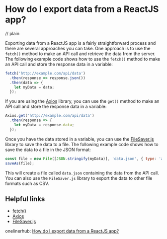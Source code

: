 # How do I export data from a ReactJS app?
// plain

Exporting data from a ReactJS app is a fairly straightforward process and there are several approaches you can take. One approach is to use the `fetch()` method to make an API call and retrieve the data from the server. The following example code shows how to use the `fetch()` method to make an API call and store the response data in a variable:

```javascript
fetch('http://example.com/api/data')
  .then(response => response.json())
  .then(data => {
    let myData = data;
  });
```

If you are using the [Axios](https://github.com/axios/axios) library, you can use the `get()` method to make an API call and store the response data in a variable:

```javascript
Axios.get('http://example.com/api/data')
  .then(response => {
    let myData = response.data;
  });
```

Once you have the data stored in a variable, you can use the [FileSaver.js](https://github.com/eligrey/FileSaver.js/) library to save the data to a file. The following example code shows how to save the data to a file in the JSON format:

```javascript
const file = new File([JSON.stringify(myData)], 'data.json', { type: 'application/json;charset=utf-8' });
saveAs(file);
```

This will create a file called `data.json` containing the data from the API call. You can also use the `FileSaver.js` library to export the data to other file formats such as CSV.

## Helpful links
- [fetch()](https://developer.mozilla.org/en-US/docs/Web/API/Fetch_API/Using_Fetch)
- [Axios](https://github.com/axios/axios)
- [FileSaver.js](https://github.com/eligrey/FileSaver.js/)

onelinerhub: [How do I export data from a ReactJS app?](https://onelinerhub.com/reactjs/how-do-i-export-data-from-a-reactjs-app)